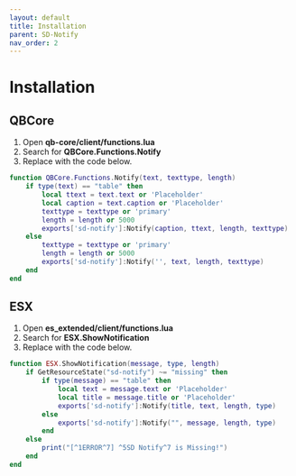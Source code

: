 ```yaml
---
layout: default
title: Installation
parent: SD-Notify
nav_order: 2
---
```


# Installation

## QBCore

1. Open **qb-core/client/functions.lua**
2. Search for **QBCore.Functions.Notify**
3. Replace with the code below.

```lua
function QBCore.Functions.Notify(text, texttype, length)
    if type(text) == "table" then
        local ttext = text.text or 'Placeholder'
        local caption = text.caption or 'Placeholder'
        texttype = texttype or 'primary'
        length = length or 5000
        exports['sd-notify']:Notify(caption, ttext, length, texttype)
    else
        texttype = texttype or 'primary'
        length = length or 5000
        exports['sd-notify']:Notify('', text, length, texttype)
    end
end
```

## ESX

1. Open **es_extended/client/functions.lua**
2. Search for **ESX.ShowNotification**
3. Replace with the code below.

```lua
function ESX.ShowNotification(message, type, length)
    if GetResourceState("sd-notify") ~= "missing" then
        if type(message) == "table" then
            local text = message.text or 'Placeholder'
            local title = message.title or 'Placeholder'
            exports['sd-notify']:Notify(title, text, length, type)
        else
            exports['sd-notify']:Notify("", message, length, type)
        end
    else
        print("[^1ERROR^7] ^5SD Notify^7 is Missing!")
    end
end
```
